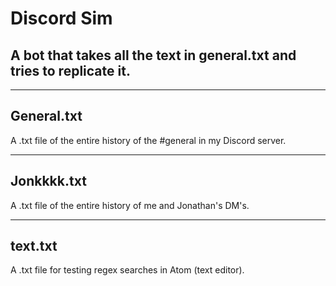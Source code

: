 # Discord Sim
## A bot that takes all the text in general.txt and tries to replicate it.

---

## General.txt
A .txt file of the entire history of the #general in my Discord server.

---

## Jonkkkk.txt
A .txt file of the entire history of me and Jonathan's DM's.

---

## text.txt 
A .txt file for testing regex searches in Atom (text editor).
